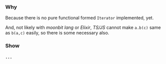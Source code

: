 
### Why

Because there is no pure functional formed `Iterator` implemented, yet.

And, not likely with *moonbit lang* or *Elixir*, *TS/JS* cannot make `a.b(c)` same as `b(a,c)` easily, so there is some necessary also.

### Show

#### `...`
